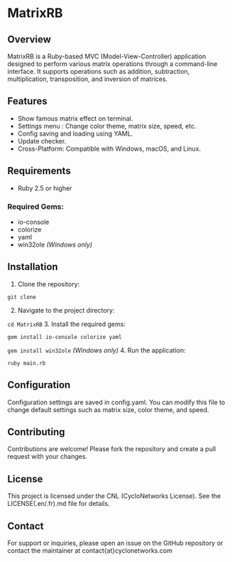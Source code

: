 # MatrixRB

## Overview
 MatrixRB is a Ruby-based MVC (Model-View-Controller) application designed to perform various matrix operations through a command-line interface. It supports operations such as addition, subtraction, multiplication, transposition, and inversion of matrices.

## Features
- Show famous matrix effect on terminal.
- Settings menu : Change color theme, matrix size, speed, etc.
- Config saving and loading using YAML.
- Update checker.
- Cross-Platform: Compatible with Windows, macOS, and Linux.

## Requirements
- Ruby 2.5 or higher
### Required Gems:
- io-console
- colorize
- yaml
- win32ole *(Windows only)*

## Installation
 1. Clone the repository: 

```git clone```

 2. Navigate to the project directory:

```cd MatrixRB```
 3. Install the required gems:

```gem install io-console colorize yaml```

```gem install win32ole``` *(Windows only)*
 4. Run the application:

```ruby main.rb```

## Configuration
Configuration settings are saved in config.yaml. You can modify this file to change default settings such as matrix size, color theme, and speed.
## Contributing
Contributions are welcome! Please fork the repository and create a pull request with your changes.
## License
This project is licensed under the CNL (CycloNetworks License). See the LICENSE(.en/.fr).md file for details.
## Contact
For support or inquiries, please open an issue on the GitHub repository or contact the maintainer at contact{at}cyclonetworks.com
